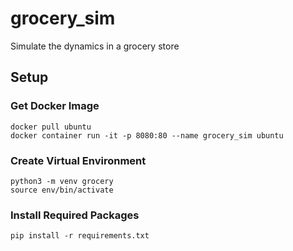 # grocery_sim
Simulate the dynamics in a grocery store

## Setup

### Get Docker Image

    docker pull ubuntu
    docker container run -it -p 8080:80 --name grocery_sim ubuntu

### Create Virtual Environment

    python3 -m venv grocery
    source env/bin/activate

### Install Required Packages

    pip install -r requirements.txt

